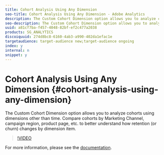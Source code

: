 ```yaml
---
title: Cohort Analysis Using Any Dimension
seo-title: Cohort Analysis Using Any Dimension - Adobe Analytics
description: The Custom Cohort Dimension option allows you to analyze cohorts using dimensions other than time. Compare cohorts by Marketing Channel, campaign region, product page, etc. to better understand how retention (or churn) changes by dimension item.
seo-description: The Custom Cohort Dimension option allows you to analyze cohorts using dimensions other than time. Compare cohorts by Marketing Channel, campaign region, product page, etc. to better understand how retention (or churn) changes by dimension item. - Adobe Analytics
uuid: a81cf7ba-f457-4048-82bf-ef2c477a2038
products: SG_ANALYTICS
discoiquuid: 274d8bc8-6160-4ab3-a990-402da1efac1e
targetaudience: target-audience new;target-audience ongoing
index: y
internal: n
snippet: y
---
```


# Cohort Analysis Using Any Dimension {#cohort-analysis-using-any-dimension}

The Custom Cohort Dimension option allows you to analyze cohorts using dimensions other than time. Compare cohorts by Marketing Channel, campaign region, product page, etc. to better understand how retention (or churn) changes by dimension item.

>[!VIDEO](https://video.tv.adobe.com/v/25967/?quality=12)

For more information, please see the [documentation](https://marketing.adobe.com/resources/help/en_US/analytics/analysis-workspace/cohort_analysis.html).